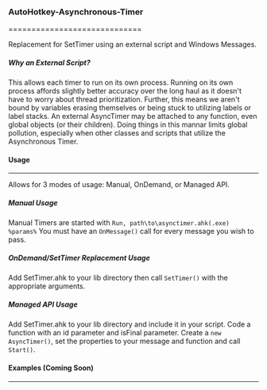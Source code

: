 ### AutoHotkey-Asynchronous-Timer
=============================

Replacement for SetTimer using an external script and Windows Messages. 

##### Why an External Script?

This allows each timer to run on its own process. Running on its own process affords slightly better accuracy over the long haul as it doesn't have to worry about thread prioritization. Further, this means we aren't bound by variables erasing themselves or being stuck to utilizing labels or label stacks. An external AsyncTimer may be attached to any function, even global objects (or their children). Doing things in this mannar limits global pollution, especially when other classes and scripts that utilize the Asynchronous Timer.


#### Usage
------------------------------
Allows for 3 modes of usage: Manual, OnDemand, or Managed API.

##### Manual Usage

Manual Timers are started with `Run, path\to\asynctimer.ahk(.exe) %params%` You must have an `OnMessage()` call for every message you wish to pass.

##### OnDemand/SetTimer Replacement Usage

Add SetTimer.ahk to your lib directory then call `SetTimer()` with the appropriate arguments.

##### Managed API Usage

Add SetTimer.ahk to your lib directory and include it in your script. Code a function with an id parameter and isFinal parameter. Create a `new AsyncTimer()`, set the properties to your message and function and call `Start()`.

#### Examples (Coming Soon)
--------------------------------
